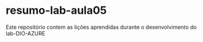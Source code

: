 # resumo-lab-aula05
Este repositório contem as lições aprendidas durante o desenvolvimento do lab-DIO-AZURE
